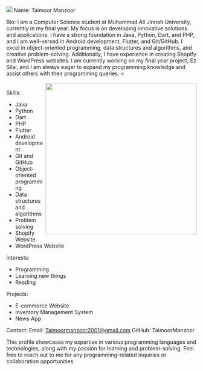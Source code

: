 <img src="https://repository-images.githubusercontent.com/588181932/e36ec678-7984-4cdd-8e4c-a3932772ff8e">
Name: Taimoor Manzoor

Bio:
I am a Computer Science student at Muhammad Ali Jinnah University, currently in my final year. My focus is on developing innovative solutions and applications. I have a strong foundation in Java, Python, Dart, and PHP, and I am well-versed in Android development, Flutter, and Git/GitHub. I excel in object-oriented programming, data structures and algorithms, and creative problem-solving. Additionally, I have experience in creating Shopify and WordPress websites. I am currently working on my final year project, Ez Silai, and I am always eager to expand my programming knowledge and assist others with their programming queries.
<<br><br><img align="right" width="400px" src="https://camo.githubusercontent.com/cae12fddd9d6982901d82580bdf321d81fb299141098ca1c2d4891870827bf17/68747470733a2f2f6d69726f2e6d656469756d2e636f6d2f6d61782f313336302f302a37513379765349765f7430696f4a2d5a2e676966"><br>
Skills:
- Java
- Python
- Dart
- PHP
- Flutter
- Android development
- Git and GitHub
- Object-oriented programming
- Data structures and algorithms
- Problem solving
- Shopify Website
- WordPress Website

Interests:
- Programming
- Learning new things
- Reading

Projects:
- E-commerce Website
- Inventory Management System
- News App

Contact:
Email: Taimoormanzoor2001@gmail.com
GitHub: TaimoorManzoor

This profile showcases my expertise in various programming languages and technologies, along with my passion for learning and problem-solving. Feel free to reach out to me for any programming-related inquiries or collaboration opportunities.

